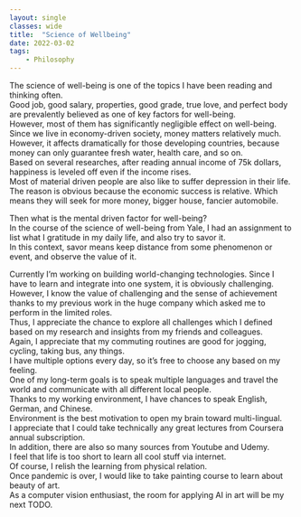 ```yaml
---
layout: single
classes: wide
title:  "Science of Wellbeing"
date: 2022-03-02
tags:
    - Philosophy
---
```


The science of well-being is one of the topics I have been reading and thinking often. \
Good job, good salary, properties, good grade, true love, and perfect body are prevalently believed as one of key factors for well-being. \
However, most of them has significantly negligible effect on well-being.  \
Since we live in economy-driven society, money matters relatively much.  \
However, it affects dramatically for those developing countries, because money can only guarantee fresh water, health care, and so on.  \
Based on several researches, after reading annual income of 75k dollars, happiness is leveled off even if the income rises. \
Most of material driven people are also like to suffer depression in their life.  \
The reason is obvious because the economic success is relative. Which means they will seek for more money, bigger house, fancier automobile. 

Then what is the mental driven factor for well-being?  \
In the course of the science of well-being from Yale, I had an assignment to list what I gratitude in my daily life, and also try to savor it.  \
In this context, savor means keep distance from some phenomenon or event, and observe the value of it. 

Currently I’m working on building world-changing technologies. Since I have to learn and integrate into one system, it is obviously challenging. \
However, I know the value of challenging and the sense of achievement thanks to my previous work in the huge company which asked me to perform in the limited roles. \
Thus, I appreciate the chance to explore all challenges which I defined based on my research and insights from my friends and colleagues. \
Again, I appreciate that my commuting routines are good for jogging, cycling, taking bus, any things.  \
I have multiple options every day, so it’s free to choose any based on my feeling. \
One of my long-term goals is to speak multiple languages and travel the world and communicate with all different local people.  \
Thanks to my working environment, I have chances to speak English, German, and Chinese.  \
Environment is the best motivation to open my brain toward multi-lingual.  \
I appreciate that I could take technically any great lectures from Coursera annual subscription.  \
In addition, there are also so many sources from Youtube and Udemy.  \
I feel that life is too short to learn all cool stuff via internet.  \
Of course, I relish the learning from physical relation.  \
Once pandemic is over, I would like to take painting course to learn about beauty of art.  \
As a computer vision enthusiast, the room for applying AI in art will be my next TODO.
